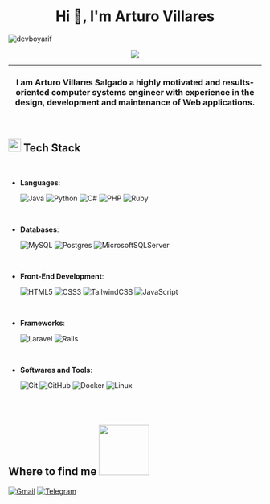 <h1 align="center">Hi 👋, I'm Arturo Villares</h1>
<p align="left"> <img src="https://komarev.com/ghpvc/?username=avs17&label=Profile%20views&color=0e75b6&style=flat" alt="devboyarif" /> </p>
<p align="center">
  <a href="#"><img src="https://readme-typing-svg.herokuapp.com?lines=Web+Developer;Always%20learning%20new%20things&center=true&width=500&height=50"></a>
</p>
<hr/>
<h3 align="center">I am Arturo Villares Salgado a highly motivated and results-oriented computer systems engineer with experience in the design, development and maintenance of Web applications.</h3>
<br>

## <img src="https://media2.giphy.com/media/QssGEmpkyEOhBCb7e1/giphy.gif?cid=ecf05e47a0n3gi1bfqntqmob8g9aid1oyj2wr3ds3mg700bl&rid=giphy.gif" width ="25"><b> Tech Stack </b>
<br>

<p align="center">

- **Languages**:

    ![Java](https://img.shields.io/badge/java-%23ED8B00.svg?style=for-the-badge&logo=openjdk&logoColor=white)
    ![Python](https://img.shields.io/badge/Python%20-%2314354C.svg?style=for-the-badge&logo=python&logoColor=white)
    ![C#](https://img.shields.io/badge/c%23-%23239120.svg?style=for-the-badge&logo=c-sharp&logoColor=white)
    ![PHP](https://img.shields.io/badge/php-%23777BB4.svg?style=for-the-badge&logo=php&logoColor=white)
    ![Ruby](https://img.shields.io/badge/ruby-%23CC342D.svg?style=for-the-badge&logo=ruby&logoColor=white)
    
<br>  

- **Databases**:

    ![MySQL](https://img.shields.io/badge/mysql-%2300f.svg?style=for-the-badge&logo=mysql&logoColor=white)
    ![Postgres](https://img.shields.io/badge/postgres-%23316192.svg?style=for-the-badge&logo=postgresql&logoColor=white)
    ![MicrosoftSQLServer](https://img.shields.io/badge/Microsoft%20SQL%20Server-CC2927?style=for-the-badge&logo=microsoft%20sql%20server&logoColor=white)
<br>  
    
- **Front-End Development**:

   ![HTML5](https://img.shields.io/badge/HTML5%20-%23E34F26.svg?style=for-the-badge&logo=html5&logoColor=white)
   ![CSS3](https://img.shields.io/badge/CSS%20-%231572B6.svg?style=for-the-badge&logo=css3&logoColor=white)
   ![TailwindCSS](https://img.shields.io/badge/tailwindcss-%2338B2AC.svg?style=for-the-badge&logo=tailwind-css&logoColor=white)
   ![JavaScript](https://img.shields.io/badge/JavaScript%20-%23F7DF1E.svg?style=for-the-badge&logo=javascript&logoColor=black)

<br>

- **Frameworks**:
  
   ![Laravel](https://img.shields.io/badge/laravel-%23FF2D20.svg?style=for-the-badge&logo=laravel&logoColor=white)
   ![Rails](https://img.shields.io/badge/rails-%23CC0000.svg?style=for-the-badge&logo=ruby-on-rails&logoColor=white)
    
<br>

- **Softwares and Tools**:

    ![Git](https://img.shields.io/badge/git-%23F05033.svg?style=for-the-badge&logo=git&logoColor=white)
    ![GitHub](https://img.shields.io/badge/github-%23121011.svg?style=for-the-badge&logo=github&logoColor=white)
    ![Docker](https://img.shields.io/badge/docker-%230db7ed.svg?style=for-the-badge&logo=docker&logoColor=white)
    ![Linux](https://img.shields.io/badge/Linux-FCC624?style=for-the-badge&logo=linux&logoColor=black) 

<br>


   
#
## Where to find me <img src='https://raw.githubusercontent.com/ShahriarShafin/ShahriarShafin/main/Assets/handshake.gif' width="100px"> 
[![Gmail](https://img.shields.io/badge/Gmail-D14836?style=for-the-badge&logo=gmail&logoColor=white)](mailto:arturo02nov@gmail.com)
[![Telegram](https://img.shields.io/badge/Telegram-2CA5E0?style=for-the-badge&logo=telegram&logoColor=white)](https://t.me/AVS7777)






